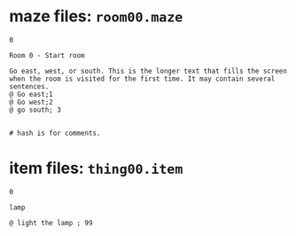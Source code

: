 # maze files: `room00.maze`

```
0 

Room 0 - Start room

Go east, west, or south. This is the longer text that fills the screen when the room is visited for the first time. It may contain several sentences.
@ Go east;1
@ Go west;2
@ go south; 3


# hash is for comments.
```

# item files: `thing00.item`

```
0

lamp

@ light the lamp ; 99
```